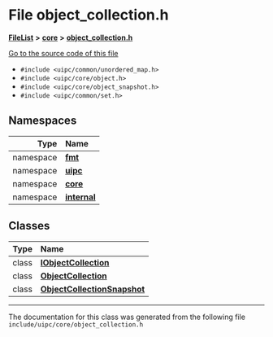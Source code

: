 

# File object\_collection.h



[**FileList**](files.md) **>** [**core**](dir_eca9d1283f7cad9ff89c5ab44937d4d9.md) **>** [**object\_collection.h**](object__collection_8h.md)

[Go to the source code of this file](object__collection_8h_source.md)



* `#include <uipc/common/unordered_map.h>`
* `#include <uipc/core/object.h>`
* `#include <uipc/core/object_snapshot.h>`
* `#include <uipc/common/set.h>`













## Namespaces

| Type | Name |
| ---: | :--- |
| namespace | [**fmt**](namespacefmt.md) <br> |
| namespace | [**uipc**](namespaceuipc.md) <br> |
| namespace | [**core**](namespaceuipc_1_1core.md) <br> |
| namespace | [**internal**](namespaceuipc_1_1core_1_1internal.md) <br> |


## Classes

| Type | Name |
| ---: | :--- |
| class | [**IObjectCollection**](classuipc_1_1core_1_1_i_object_collection.md) <br> |
| class | [**ObjectCollection**](classuipc_1_1core_1_1_object_collection.md) <br> |
| class | [**ObjectCollectionSnapshot**](classuipc_1_1core_1_1_object_collection_snapshot.md) <br> |



















































------------------------------
The documentation for this class was generated from the following file `include/uipc/core/object_collection.h`

